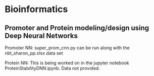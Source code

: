 # Bioinformatics
## Promoter and Protein modeling/design using Deep Neural Networks


Promoter NN: super_prom_cnn.py can be run along with the nbt_sharon_pp.xlsx data set

Protein NN: This is being worked on in the jupyter notebook ProteinStabilityDNN.ipynb. Data not provided.
